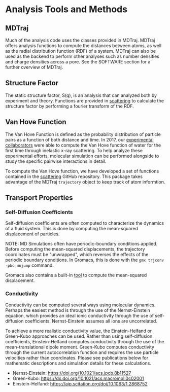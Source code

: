# Analysis Tools and Methods

## MDTraj
Much of the analysis code uses the classes provided in MDTraj.  MDTraj offers analysis functions
to compute the distances between atoms, as well as the radial distribution function (RDF) of a
system.  MDTraj can also be used as the backend to perform other analyses such as number densities
and charge densities across a pore.  See the SOFTWARE section for a further overview of MDTraj.

## Structure Factor
The static structure factor, S(q), is an analysis that can analyzed both by experiment and theory.
Functions are provided in [scattering](https://github.com/mattwthompson/scattering) to calculate
the structure factor by performing a fourier transform of the RDF.

## Van Hove Function
The Van Hove Function is defined as the probability distribution of particle pairs as a function
of both distance and time.  In 2017, our [experimental collaborators](https://advances.sciencemag.org/content/3/12/e1603079.abstract) were able to compute the Van
Hove function of water for the first time through inelastic x-ray scattering.
To help analyze these experimental efforts, molecular simulation can be performed alongside to
study the specific pairwise interactions in detail.

To compute the Van Hove function, we have developed a set of functions contained in the
[scattering](https://github.com/mattwthompson/scattering) GitHub repository.
This package takes advantage of the MDTraj `trajectory` object to keep track of atom informtion.

## Transport Properties

### Self-Diffusion Coefficients
Self-diffusion coefficients are often computed to characterize the dynamics of a fluid system.
This is done by computing the mean-squared displacement of particles. 

NOTE: MD Simulations often have periodic-boundary conditions applied.  Before computing the
mean-squared displacements, the trajectory coordinates must be "unwrapped", which reverses the
effects of the periodic boundary conditions.  In Gromacs, this is done with the `gmx trjconv -pbc
nojump` command.

Gromacs also contains a built-in
[tool](https://manual.gromacs.org/archive/5.0.7/programs/gmx-msd.html) to compute the mean-squared
displacement.

### Conductivity
Conductivity can be computed several ways using molecular dynamics.  Perhaps the easiest method is
through the use of the Nernst-Einstein equation, which provides an ideal ionic conductivity
through the use of self-diffusion coefficients.  Nernst-Einstein assumes all ions are
uncorrelated.

To achieve a more realistic conductivity value, the Einstein-Helfand or Green-Kubo approaches can
be used.  Rather than using self-diffusion coefficients, Einstein-Helfand computes conductivity
through the use of the mean-translational dipole moment.  Green-Kubo computes conductivity through
the current autocorrelation function and requires the use particle velocities rather than
coordinates.  Please see publications below for mathematic descriptions and simulation details for
these calculations.

- Nernst-Einstein: https://doi.org/10.1021/acs.jpcb.8b11527
- Green-Kubo: https://dx.doi.org/10.1021/acs.macromol.0c02001
- Einstein-Helfand: https://aip.scitation.org/doi/10.1063/1.2868752

